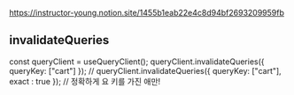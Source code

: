 https://instructor-young.notion.site/1455b1eab22e4c8d94bf2693209959fb


## invalidateQueries

const queryClient = useQueryClient();
queryClient.invalidateQueries({ queryKey: ["cart"] }); // 
queryClient.invalidateQueries({ queryKey: ["cart"], exact : true }); // 정확하게 요 키를 가진 애만!